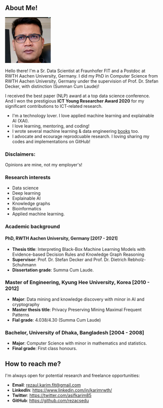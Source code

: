 ## About Me!

<img class="profile-picture" src="img/1664312512000.jpg" width="150">

Hello there! I'm a Sr. Data Scientist at Fraunhofer FIT and a Postdoc at RWTH Aachen University, Germany. I did my PhD in Computer Science from RWTH Aachen University, Germany under the supervision of Prof. Dr. Stefan Decker, with distinction (Summan Cum Laude)! 

I received the best paper (NLP) award at a top data science conference. And I won the prestigious **ICT Young Researcher Award 2020** for my significant contributions to ICT-related research. 

- I'm a technology lover. I love applied machine learning and explainable AI (XAI). 
- I love learning, mentoring, and coding! 
- I wrote several machine learning & data engineering [books](https://www.amazon.com/s?k=Md.+Rezaul+Karim&ref=nb_sb_noss) too.
- I advocate and ecourage reprodcuable research. I loving sharing my codes and implementations on GitHub! 

### Disclaimers: 
Opinions are mine, not my employer's! 

### Research interests

- Data science 
- Deep learning
- Explainable AI
- Knowledge graphs 
- Bioinformatics
- Applied machine learning. 

### Academic background

#### PhD, RWTH Aachen University, Germany [2017 - 2021]
- **Thesis title**: Interpreting Black-Box Machine Learning Models with Evidence-based Decision Rules and Knowledge Graph Reasoning
- **Supervisor**: Prof. Dr. Stefan Decker and Prof. Dr. Dietrich Rebholz-Schuhmann
- **Dissertation grade**: Summa Cum Laude.

### Master of Engineering, Kyung Hee University, Korea [2010 - 2012]
- **Major**: Data mining and knowledge discovery with minor in AI and cryptography
- **Master thesis title**: Privacy Preserving Mining Maximal Frequent Patterns
- **Fial grade**: 4.038/4.30 (Summa Cum Laude)

### Bachelor, University of Dhaka, Bangladesh [2004 - 2008]
- **Major**: Computer Science with minor in mathematics and statistics.
- **Final grade**: First class honours.

## How to reach me?
I'm always open for potential research and freelance opportunities: 

- **Email**: rezaul.karim.fit@gmail.com
- **LinkedIn**: https://www.linkedin.com/in/karimrwth/ 
- **Twitter**: https://twitter.com/asifkarim85 
- **GitHub**: https://github.com/rezacsedu

